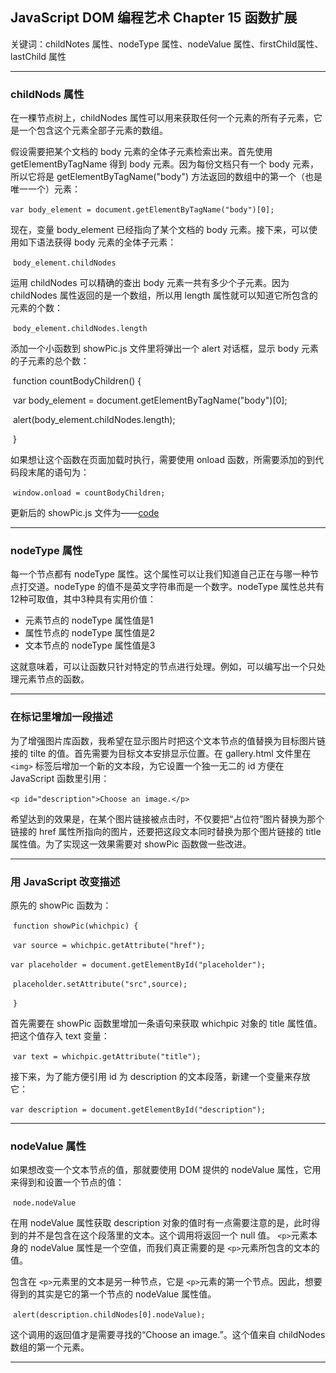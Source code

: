 ## JavaScript DOM 编程艺术 Chapter 15  函数扩展

关键词：childNotes 属性、nodeType 属性、nodeValue 属性、firstChild属性、lastChild 属性

---

### childNods 属性

在一棵节点树上，childNodes 属性可以用来获取任何一个元素的所有子元素，它是一个包含这个元素全部子元素的数组。

假设需要把某个文档的 body 元素的全体子元素检索出来。首先使用 getElementByTagName 得到 body 元素。因为每份文档只有一个 body 元素，所以它将是 getElementByTagName("body") 方法返回的数组中的第一个（也是唯一一个）元素：

​                                `var body_element = document.getElementByTagName("body")[0];`

现在，变量 body_element 已经指向了某个文档的 body 元素。接下来，可以使用如下语法获得 body 元素的全体子元素：

​                                `body_element.childNodes`

运用 childNodes 可以精确的查出 body 元素一共有多少个子元素。因为 childNodes 属性返回的是一个数组，所以用 length 属性就可以知道它所包含的元素的个数：

​                                 `body_element.childNodes.length`

添加一个小函数到 showPic.js 文件里将弹出一个 alert 对话框，显示 body 元素的子元素的总个数：

​                                  function countBodyChildren() {

​                                        var body_element = document.getElementByTagName("body")[0];

​                                        alert(body_element.childNodes.length);

​                                  }

如果想让这个函数在页面加载时执行，需要使用 onload 函数，所需要添加的到代码段末尾的语句为：

​                                   `window.onload = countBodyChildren;`

更新后的 showPic.js 文件为——[code](https://github.com/Virgil0113/JavaScript-Foundation-Notes/blob/master/JavaScriptDomCode/Demo5/scripts/showPic.js)

---

### nodeType 属性

每一个节点都有 nodeType 属性。这个属性可以让我们知道自己正在与哪一种节点打交道。nodeType 的值不是英文字符串而是一个数字。nodeType 属性总共有12种可取值，其中3种具有实用价值：

- 元素节点的 nodeType 属性值是1
- 属性节点的 nodeType 属性值是2
- 文本节点的 nodeType 属性值是3

这就意味着，可以让函数只针对特定的节点进行处理。例如，可以编写出一个只处理元素节点的函数。

---

### 在标记里增加一段描述

为了增强图片库函数，我希望在显示图片时把这个文本节点的值替换为目标图片链接的 tilte 的值。首先需要为目标文本安排显示位置。在 gallery.html 文件里在 `<img>` 标签后增加一个新的文本段，为它设置一个独一无二的 id 方便在 JavaScript 函数里引用：

​                                    `<p id="description">Choose an image.</p>`

希望达到的效果是，在某个图片链接被点击时，不仅要把“占位符”图片替换为那个链接的 href 属性所指向的图片，还要把这段文本同时替换为那个图片链接的 title 属性值。为了实现这一效果需要对 showPic 函数做一些改进。

---

### 用 JavaScript 改变描述

原先的 showPic 函数为：

​                                  `function showPic(whichpic) {`

​                                       `var source = whichpic.getAttribute("href");`

​                                       `var placeholder = document.getElementById("placeholder");`

​                                       `placeholder.setAttribute("src",source);`

​                                 `}`

首先需要在 showPic 函数里增加一条语句来获取 whichpic 对象的 title 属性值。把这个值存入 text 变量：

​                                  `var text = whichpic.getAttribute("title");`

接下来，为了能方便引用 id 为 description 的文本段落，新建一个变量来存放它：

​                                  `var description = document.getElementById("description");`

---

### nodeValue 属性

如果想改变一个文本节点的值，那就要使用 DOM 提供的 nodeValue 属性，它用来得到和设置一个节点的值：

​                                  `node.nodeValue`

在用 nodeValue 属性获取 description 对象的值时有一点需要注意的是，此时得到的并不是包含在这个段落里的文本。这个调用将返回一个 null 值。 `<p>`元素本身的 nodeValue 属性是一个空值，而我们真正需要的是 `<p>`元素所包含的文本的值。

包含在 `<p>`元素里的文本是另一种节点，它是 `<p>`元素的第一个节点。因此，想要得到的其实是它的第一个节点的 nodeValue 属性值。

​                                   `alert(description.childNodes[0].nodeValue);`

这个调用的返回值才是需要寻找的“Choose an image.”。这个值来自 childNodes 数组的第一个元素。

---

